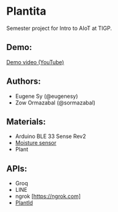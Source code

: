 # Plantita
Semester project for Intro to AIoT at TIGP.


## Demo:

[Demo video (YouTube)](https://youtu.be/N-dqjbmCl-g?si=WdOUj_fcBQgVd7VY)



## Authors:
- Eugene Sy (@eugenesy)
- Zow Ormazabal (@sormazabal)


## Materials:
- Arduino BLE 33 Sense Rev2
- [Moisture sensor](https://www.taiwaniot.com.tw/product/%e5%9c%9f%e5%a3%a4%e6%bf%95%e5%ba%a6%e5%82%b3%e6%84%9f%e5%99%a8%e6%a8%a1%e7%b5%84-%e5%9c%9f%e5%a3%a4%e6%bf%95%e5%ba%a6%e8%a8%88%e6%aa%a2%e6%b8%ac%e6%a8%a1%e7%b5%84-%e9%a1%9e%e6%af%94%e4%bf%a1%e8%99%9f/)
- Plant

## APIs:
- Groq
- LINE
- ngrok [https://ngrok.com]
- [PlantId](https://www.plant.id/)
